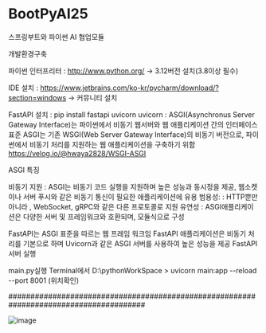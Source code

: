 # BootPyAI25
스프링부트와 파이썬 AI 협업모듈


개발환경구축

파이썬 인터프리터 : http://www.python.org/ -> 3.12버전 설치(3.8이상 필수)

IDE 설치 : https://www.jetbrains.com/ko-kr/pycharm/download/?section=windows -> 커뮤니티 설치

FastAPI 설치 : pip install fastapi uvicorn uvicorn : ASGI(Asynchronus Server Gateway Interface)는 파이썬에서 비동기 웹서버와 웹 애플리케이션 간의 인터페이스 표준 ASGI는 기존 WSGI(Web Server Gateway Interface)의 비동기 버전으로, 파이썬에서 비동기 처리를 지원하는 웹 애플리케이션을 구축하기 위함 https://velog.io/@hwaya2828/WSGI-ASGI

ASGI 특징

비동기 지원 : ASGI는 비동기 코드 실행을 지원하며 높은 성능과 동시정을 제공, 웹소켓이나 서버 푸시와 같은 비동기 통신이 필요한 애플리케이션에 유용
범용성: : HTTP뿐만 아니라 , WebSocket, gRPC와 같은 다른 프로토콜로 지원
유연성 : ASGI애플리케이션은 다양한 서버 및 프레임워크와 호환되며, 모듈식으로 구성

FastAPI는 ASGI 표준을 따르는 웹 프레임 워크임
FastAPI 애플리케이션은 비동기 처리를 기본으로 하며 Uvicorn과 같은 ASGI 서버를 사용하여 높은 성능을 제공
FastAPI 서버 실행

main.py실행
Terminal에서 D:\pythonWorkSpace > uvicorn main:app --reload --port 8001 (위치확인)

#######################################################################################

![image](https://github.com/user-attachments/assets/0ded43e0-03c7-400a-bfa0-a60351a2b96b)
